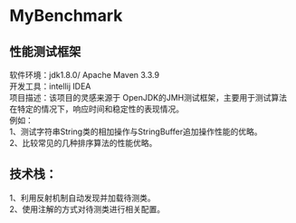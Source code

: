 <!DOCTYPE html>
<html>

<head>
  <meta charset="utf-8">
  <meta name="viewport" content="width=device-width, initial-scale=1.0">
  <link rel="stylesheet" href="https://stackedit.io/style.css" />
</head>

<body class="stackedit">
  <div class="stackedit__html"><h1><a id="MyBenchmark_0"></a>MyBenchmark</h1>
<h2><a id="_2"></a>性能测试框架</h2>
<p>软件环境：jdk1.8.0/ Apache Maven 3.3.9<br>
开发工具：intellij IDEA<br>
项目描述：该项目的灵感来源于 OpenJDK的JMH测试框架，主要用于测试算法在特定的情况下，响应时间和稳定性的表现情况。<br>
例如：<br>
1、测试字符串String类的相加操作与StringBuffer追加操作性能的优略。<br>
2、比较常见的几种排序算法的性能优略。</p>
<h2><a id="_11"></a>技术栈：</h2>
<p>1、利用反射机制自动发现并加载待测类。<br>
2、使用注解的方式对待测类进行相关配置。</p>
</div>
</body>

</html>
